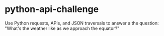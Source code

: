 # python-api-challenge
Use Python requests, APIs, and JSON traversals to answer a the question: "What's the weather like as we approach the equator?"
